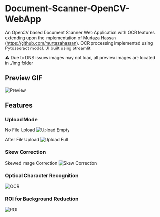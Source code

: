 # Document-Scanner-OpenCV-WebApp

An OpenCV based Document Scanner Web Application with OCR features extending upon the implementation of Murtaza Hassan (https://github.com/murtazahassan). OCR processing implemented using Pytesseract model.  UI built using streamlit.

⚠️ Due to DNS issues images may not load, all preview images are located in ./img folder

## Preview GIF

![Preview](./img/preview.gif "Preview")

## Features

### Upload Mode

No File Upload
![Upload Empty](./img/upload_empty.png "Upload Empty")

After File Upload
![Upload Full](./img/upload_full.png "Upload Full")

### Skew Correction

Skewed Image Correction
![Skew Correction](./img/skew.png "Skew Correction")

### Optical Character Recognition

![OCR](./img/ocr.png "OCR")

### ROI for Background Reduction

![ROI](./img/roi.png "ROI")




